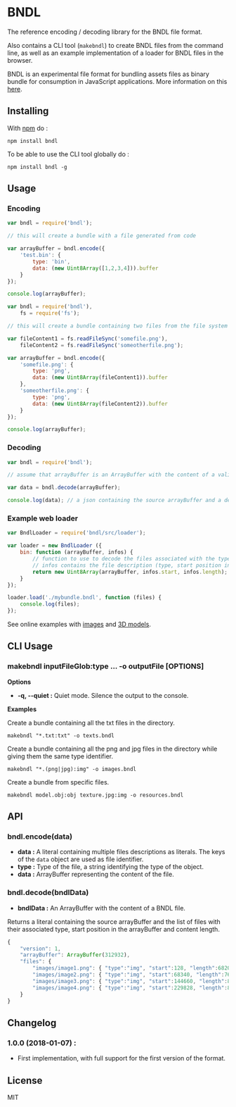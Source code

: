 # BNDL

The reference encoding / decoding library for the BNDL file format.

Also contains a CLI tool (`makebndl`) to create BNDL files from the command line, as well as an example implementation of a loader for BNDL files in the browser.

BNDL is an experimental file format for bundling assets files as binary bundle for consumption in JavaScript applications. More information on this [here](https://github.com/kchapelier/BNDL).

## Installing

With [npm](https://www.npmjs.com) do :

```
npm install bndl
```

To be able to use the CLI tool globally do :

```
npm install bndl -g
```

## Usage

### Encoding

```js
var bndl = require('bndl');

// this will create a bundle with a file generated from code

var arrayBuffer = bndl.encode({
    'test.bin': {
        type: 'bin',
        data: (new Uint8Array([1,2,3,4])).buffer
    }
});

console.log(arrayBuffer);
```

```js
var bndl = require('bndl'),
    fs = require('fs');

// this will create a bundle containing two files from the file system

var fileContent1 = fs.readFileSync('somefile.png'),
    fileContent2 = fs.readFileSync('someotherfile.png');

var arrayBuffer = bndl.encode({
    'somefile.png': {
        type: 'png',
        data: (new Uint8Array(fileContent1)).buffer
    },
    'someotherfile.png': {
        type: 'png',
        data: (new Uint8Array(fileContent2)).buffer
    }
});

console.log(arrayBuffer);
```

### Decoding

```js
var bndl = require('bndl');

// assume that arrayBuffer is an ArrayBuffer with the content of a valid BNDL file

var data = bndl.decode(arrayBuffer);

console.log(data); // a json containing the source arrayBuffer and a description of each files
```

### Example web loader

```js
var BndlLoader = require('bndl/src/loader');

var loader = new BndlLoader ({
    bin: function (arrayBuffer, infos) {
        // function to use to decode the files associated with the type identifier "bin"
        // infos contains the file description (type, start position in the ArrayBuffer and length)
        return new Uint8Array(arrayBuffer, infos.start, infos.length);
    }
});

loader.load('./mybundle.bndl', function (files) {
    console.log(files);
});
```

See online examples with [images](http://www.kchapelier.com/bndl/examples/images.html) and [3D models](http://www.kchapelier.com/bndl/examples/prwm-models.html).

## CLI Usage

### makebndl inputFileGlob:type ... -o outputFile [OPTIONS]

**Options**

 * **-q, --quiet :** Quiet mode. Silence the output to the console.

**Examples**

Create a bundle containing all the txt files in the directory.

```
makebndl "*.txt:txt" -o texts.bndl
```

Create a bundle containing all the png and jpg files in the directory while giving them the same type identifier.

```
makebndl "*.(png|jpg):img" -o images.bndl
```

Create a bundle from specific files.

```
makebndl model.obj:obj texture.jpg:img -o resources.bndl
```

## API

### bndl.encode(data)

 * **data :** A literal containing multiple files descriptions as literals. The keys of the `data` object are used as file identifier.
  * **type :** Type of the file, a string identifying the type of the object.
  * **data :** ArrayBuffer representing the content of the file.

### bndl.decode(bndlData)

 * **bndlData :** An ArrayBuffer with the content of a BNDL file.

Returns a literal containing the source arrayBuffer and the list of files with their associated type, start position in the arrayBuffer and content length.

```js
{
    "version": 1,
    "arrayBuffer": ArrayBuffer(312932),
    "files": {
        "images/image1.png": { "type":"img", "start":128, "length":68209 },
        "images/image2.png": { "type":"img", "start":68340, "length":76320 },
        "images/image3.png": { "type":"img", "start":144660, "length":85165 },
        "images/image4.png": { "type":"img", "start":229828, "length":83104 }
    }
}
```

## Changelog

### 1.0.0 (2018-01-07) :

 * First implementation, with full support for the first version of the format.

## License

MIT